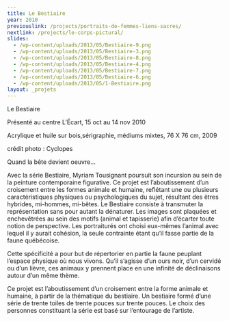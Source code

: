 ```yaml
---
title: Le Bestiaire
year: 2010
previouslink: /projects/portraits-de-femmes-liens-sacres/
nextlink: /projects/le-corps-pictural/
slides:
  - /wp-content/uploads/2013/05/Bestiaire-9.png
  - /wp-content/uploads/2013/05/Bestiaire-3.png
  - /wp-content/uploads/2013/05/Bestiaire-8.png
  - /wp-content/uploads/2013/05/Bestiaire-4.png
  - /wp-content/uploads/2013/05/Bestiaire-7.png
  - /wp-content/uploads/2013/05/Bestiaire-6.png
  - /wp-content/uploads/2013/05/1-Bestiaire.png
layout: _projets
---
```

<p>Le Bestiaire</p>
<p>Présenté au centre L&rsquo;Écart, 15 oct au 14 nov 2010</p>
<p>Acrylique et huile sur bois,sérigraphie, médiums mixtes, 76 X 76 cm, 2009</p>
<p>crédit photo : Cyclopes</p>
<div class="one_half">
<p>Quand la bête devient oeuvre...</p>
<p>Avec la série Bestiaire, Myriam Tousignant poursuit son incursion au sein de la peinture contemporaine figurative. Ce projet est l’aboutissement d’un croisement entre les formes animale et humaine, reflétant une ou plusieurs caractéristiques physiques ou psychologiques du sujet, résultant des êtres hybrides, mi-hommes, mi-bêtes. Le Bestiaire consiste à transmuter la représentation sans pour autant la dénaturer. Les images sont plaquées et enchevêtrées au sein des motifs (animal et tapisserie) afin d’écarter toute notion de perspective. Les portraiturés ont choisi eux-mêmes l’animal avec lequel il y aurait cohésion, la seule contrainte étant qu’il fasse partie de la faune québécoise.</p>
</div>
<div class="one_half last">
<p>Cette spécificité a pour but de répertorier en partie la faune peuplant l’espace physique où nous vivons. Qu’il s’agisse d’un ours noir, d’un cervidé ou d’un lièvre, ces animaux y prennent place en une infinité de déclinaisons autour d’un même thème.</p>
<p>Ce projet est l’aboutissement d’un croisement entre la forme animale et humaine, à partir de la thématique du bestiaire. Un bestiaire formé d’une série de trente toiles de trente pouces sur trente pouces. Le choix des personnes constituant la série est basé sur l’entourage de l’artiste.</p>
</div>
<div class="clearboth"></div>

